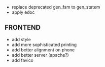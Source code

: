 - replace deprecated gen_fsm to gen_statem
- apply edoc


## FRONTEND
- add style
- add more sophisticated printing
- add better alignment on phone
- add better server (apache?)
- add favico